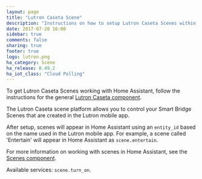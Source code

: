 ```yaml
---
layout: page
title: "Lutron Caseta Scene"
description: "Instructions on how to setup Lutron Caseta Scenes within Home Assistant."
date: 2017-07-28 16:00
sidebar: true
comments: false
sharing: true
footer: true
logo: lutron.png
ha_category: Scene
ha_release: 0.49.2
ha_iot_class: "Cloud Polling"
---
```


To get Lutron Caseta Scenes working with Home Assistant, follow the instructions for the general [Lutron Caseta component](/components/lutron_caseta/).

The Lutron Caseta scene platform allows you to control your Smart Bridge Scenes that are created in the Lutron mobile app.

After setup, scenes will appear in Home Assistant using an `entity_id` based on the name used in the Lutron mobile app. For example, a scene called 'Entertain' will appear in Home Assistant as `scene.entertain`.

For more information on working with scenes in Home Assistant, see the [Scenes component](/components/scene/).

Available services: `scene.turn_on`.
